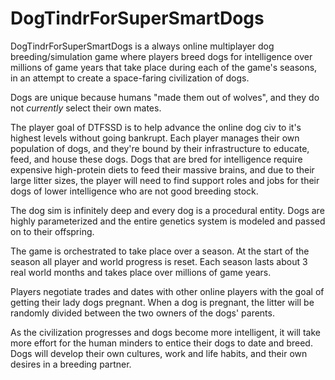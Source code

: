# DogTindrForSuperSmartDogs

DogTindrForSuperSmartDogs is a always online multiplayer dog breeding/simulation game where players breed dogs for intelligence over millions of game years that take place during each of the game's seasons, in an attempt to create a space-faring civilization of dogs.

Dogs are unique because humans "made them out of wolves", and they do not *currently* select their own mates.

The player goal of DTFSSD is to help advance the online dog civ to it's highest levels without going bankrupt. Each player manages their own population of dogs, and they're bound by their infrastructure to educate, feed, and house these dogs. Dogs that are bred for intelligence require expensive high-protein diets to feed their massive brains, and due to their large litter sizes, the player will need to find support roles and jobs for their dogs of lower intelligence who are not good breeding stock.

The dog sim is infinitely deep and every dog is a procedural entity. Dogs are highly parameterized and the entire genetics system is modeled and passed on to their offspring.

The game is orchestrated to take place over a season. At the start of the season all player and world progress is reset. Each season lasts about 3 real world months and takes place over millions of game years.

Players negotiate trades and dates with other online players with the goal of getting their lady dogs pregnant. When a dog is pregnant, the litter will be randomly divided between the two owners of the dogs' parents.

As the civilization progresses and dogs become more intelligent, it will take more effort for the human minders to entice their dogs to date and breed. Dogs will develop their own cultures, work and life habits, and their own desires in a breeding partner. 
